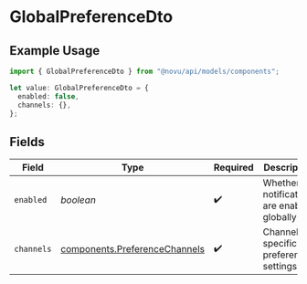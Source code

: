 # GlobalPreferenceDto

## Example Usage

```typescript
import { GlobalPreferenceDto } from "@novu/api/models/components";

let value: GlobalPreferenceDto = {
  enabled: false,
  channels: {},
};
```

## Fields

| Field                                                                          | Type                                                                           | Required                                                                       | Description                                                                    |
| ------------------------------------------------------------------------------ | ------------------------------------------------------------------------------ | ------------------------------------------------------------------------------ | ------------------------------------------------------------------------------ |
| `enabled`                                                                      | *boolean*                                                                      | :heavy_check_mark:                                                             | Whether notifications are enabled globally                                     |
| `channels`                                                                     | [components.PreferenceChannels](../../models/components/preferencechannels.md) | :heavy_check_mark:                                                             | Channel-specific preference settings                                           |